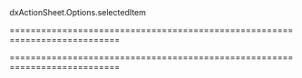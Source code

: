 <!--id-->dxActionSheet.Options.selectedItem<!--/id-->
===========================================================================
<!--hidden--><!--/hidden-->
===========================================================================

